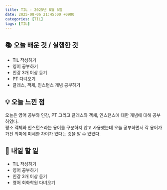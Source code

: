 ```yaml
---
title: TIL - 2025년 8월 6일
date: 2025-08-06 21:45:00 +0900
categories: [TIL]
tags: [TIL]
---
```


## 📚 **오늘 배운 것 / 실행한 것**

- TIL 작성하기
- 영어 공부하기
- 인강 3개 이상 듣기
- PT 다녀오기
- 클래스, 객체, 인스턴스 개념 공부하기

## 💡 **오늘 느낀 점**

오늘은 영어 공부와 인강, PT 그리고 클래스와 객체, 인스턴스에 대한 개념에 대해 공부하였다.<br>
평소 객체와 인스턴스라는 용어를 구분하지 않고 사용했는데 오늘 공부하면서 각 용어가 가진 의미에 미세한 차이가 있다는 것을 알 수 있었다.

## 🎯 **내일 할 일**

- TIL 작성하기
- 영어 공부하기
- 인강 3개 이상 듣기
- 영어 회화학원 다녀오기